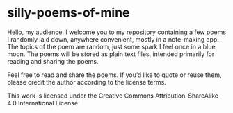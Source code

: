 # silly-poems-of-mine
Hello, my audience. I welcome you to my repository containing a few poems I randomly laid down, anywhere convenient, mostly in a note-making app. The topics of the poem are random, just some spark I feel once in a blue moon. The poems will be stored as plain text files, intended primarily for reading and sharing the poems.

Feel free to read and share the poems. If you’d like to quote or reuse them, please credit the author according to the license terms.

This work is licensed under the Creative Commons Attribution-ShareAlike 4.0 International License.

